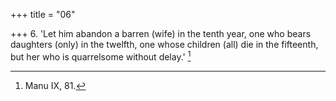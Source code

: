 +++
title = "06"

+++
6. 'Let him abandon a barren (wife) in the tenth year, one who bears daughters (only) in the twelfth, one whose children (all) die in the fifteenth, but her who is quarrelsome without delay.' [^6] 


[^6]:  Manu IX, 81.
